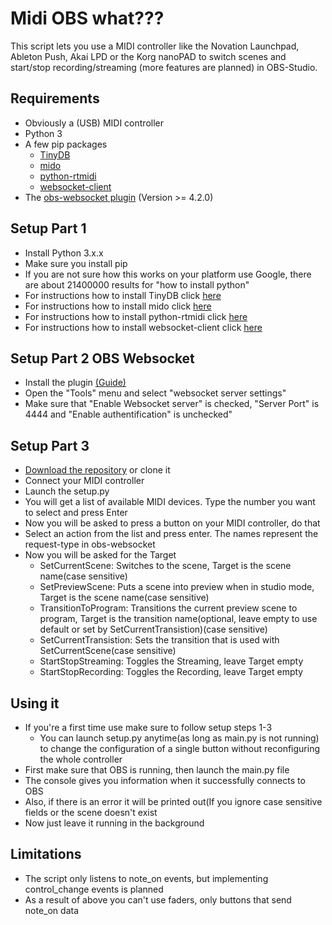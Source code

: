 # Midi OBS what???
This script lets you use a MIDI controller like the Novation Launchpad, Ableton Push, Akai LPD or the Korg nanoPAD to switch scenes and start/stop recording/streaming (more features are planned) in OBS-Studio.

## Requirements

- Obviously a (USB) MIDI controller
- Python 3
- A few pip packages
  - [TinyDB](https://github.com/msiemens/tinydb)
  - [mido](https://github.com/olemb/mido)
  - [python-rtmidi](http://trac.chrisarndt.de/code/wiki/python-rtmidi)
  - [websocket-client](https://github.com/websocket-client/websocket-client)
- The [obs-websocket plugin](https://github.com/Palakis/obs-websocket/releases) (Version >= 4.2.0)
  
## Setup Part 1

- Install Python 3.x.x
- Make sure you install pip
- If you are not sure how this works on your platform use Google, there are about 21400000 results for "how to install python"
- For instructions how to install TinyDB click [here](https://tinydb.readthedocs.io/en/latest/getting-started.html#installing-tinydb)
- For instructions how to install mido click [here](https://github.com/olemb/mido#installing)
- For instructions how to install python-rtmidi click [here](http://trac.chrisarndt.de/code/wiki/python-rtmidi#Quicklinks)
- For instructions how to install websocket-client click [here](https://github.com/websocket-client/websocket-client#installation)

## Setup Part 2 OBS Websocket

- Install the plugin [(Guide)](https://obsproject.com/forum/resources/obs-and-obs-studio-install-plugins-windows.421/)
- Open the "Tools" menu and select "websocket server settings"
- Make sure that "Enable Websocket server" is checked, "Server Port" is 4444 and "Enable authentification" is unchecked"

## Setup Part 3

- [Download the repository](https://github.com/lebaston100/) or clone it
- Connect your MIDI controller
- Launch the setup.py
- You will get a list of available MIDI devices. Type the number you want to select and press Enter
- Now you will be asked to press a button on your MIDI controller, do that
- Select an action from the list and press enter. The names represent the request-type in obs-websocket
- Now you will be asked for the Target
  - SetCurrentScene: Switches to the scene, Target is the scene name(case sensitive)
  - SetPreviewScene: Puts a scene into preview when in studio mode, Target is the scene name(case sensitive)
  - TransitionToProgram: Transitions the current preview scene to program, Target is the transition name(optional, leave empty to use default or set by SetCurrentTransistion)(case sensitive)
  - SetCurrentTransistion: Sets the transition that is used with SetCurrentScene(case sensitive)
  - StartStopStreaming: Toggles the Streaming, leave Target empty
  - StartStopRecording: Toggles the Recording, leave Target empty
  

## Using it

- If you're a first time use make sure to follow setup steps 1-3
  - You can launch setup.py anytime(as long as main.py is not running) to change the configuration of a single button without reconfiguring the whole controller
- First make sure that OBS is running, then launch the main.py file
- The console gives you information when it successfully connects to OBS
- Also, if there is an error it will be printed out(If you ignore case sensitive fields or the scene doesn't exist
- Now just leave it running in the background
  
## Limitations

 - The script only listens to note\_on events, but implementing control\_change events is planned
 - As a result of above you can't use faders, only buttons that send note\_on data